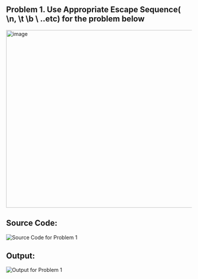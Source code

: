 ## Problem 1. Use Appropriate Escape Sequence( \n, \t \b \ ..etc) for the problem below
<img width="930" height="482" alt="image" src="https://github.com/user-attachments/assets/7e1e29ce-3e08-4699-a396-9fb33c80bfeb" />

## Source Code:
![Source Code for Problem 1](../sc1.png)

## Output:
![Output for Problem 1](../op1.png)
